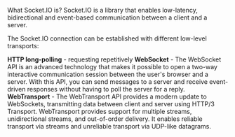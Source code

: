 <p>
What Socket.IO is?
Socket.IO is a library that enables low-latency, bidirectional and event-based communication between a client and a server.
</p>
<p>
The Socket.IO connection can be established with different low-level transports:

<b>HTTP long-polling</b> - requesting repetitively
<span>
<b>WebSocket</b> - The WebSocket API is an advanced technology that makes it possible to open a two-way interactive communication session between the user's browser and a server. With this API, you can send messages to a server and receive event-driven responses without having to poll the server for a reply.
</span>
<span>
<b>WebTransport</b>  - The WebTransport API provides a modern update to WebSockets, transmitting data between client and server using HTTP/3 Transport. WebTransport provides support for multiple streams, unidirectional streams, and out-of-order delivery. It enables reliable transport via streams and unreliable transport via UDP-like datagrams.
</span>
</p>

